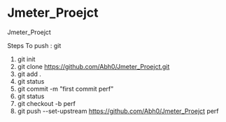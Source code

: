 # Jmeter_Proejct
Jmeter_Proejct

Steps To push : git 
1. git init
2. git clone https://github.com/Abh0/Jmeter_Proejct.git
3. git add .
4. git status
5. git commit -m "first commit perf"
6. git status
7. git checkout -b perf
8. git push --set-upstream https://github.com/Abh0/Jmeter_Proejct perf
